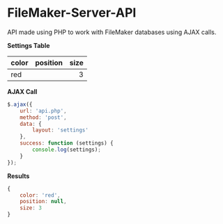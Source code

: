 # FileMaker-Server-API

API made using PHP to work with FileMaker databases using AJAX calls.

__Settings Table__

| color    | position  | size   |
| -------- |:---------:| ------:|
| red      |           | 3      |

__AJAX Call__
```js
$.ajax({
    url: 'api.php',
    method: 'post',
    data: {
        layout: 'settings'
    },
    success: function (settings) {
        console.log(settings);
    }
});
```

__Results__
```js
{
    color: 'red',
    position: null,
    size: 3
}
```